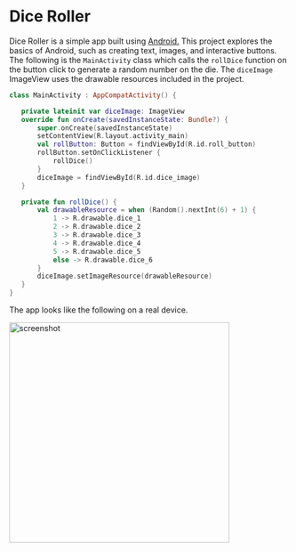 <h1>Dice Roller</h1>

Dice Roller is a simple app built using [Android.](https://www.android.com/) This project explores the basics of Android, such as creating text, images,
 and interactive buttons. The following is the `MainActivity` class which calls the `rollDice` function on the button click to generate a random number on the die. 
 The `diceImage` ImageView uses the drawable resources included in the project.
 
 ```kotlin
 class MainActivity : AppCompatActivity() {

    private lateinit var diceImage: ImageView
    override fun onCreate(savedInstanceState: Bundle?) {
        super.onCreate(savedInstanceState)
        setContentView(R.layout.activity_main)
        val rollButton: Button = findViewById(R.id.roll_button)
        rollButton.setOnClickListener {
            rollDice()
        }
        diceImage = findViewById(R.id.dice_image)
    }

    private fun rollDice() {
        val drawableResource = when (Random().nextInt(6) + 1) {
            1 -> R.drawable.dice_1
            2 -> R.drawable.dice_2
            3 -> R.drawable.dice_3
            4 -> R.drawable.dice_4
            5 -> R.drawable.dice_5
            else -> R.drawable.dice_6
        }
        diceImage.setImageResource(drawableResource)
    }
}
 ```
 The app looks like the following on a real device.
 
 <img align="left" width=396 src="https://raw.githubusercontent.com/raveerocks/dice-roller/main/screenshot.png" alt="screenshot" />
 
